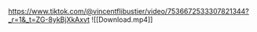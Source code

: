 https://www.tiktok.com/@vincentflibustier/video/7536672533307821344?_r=1&_t=ZG-8ykBjXkAxvt
![[Download.mp4]]